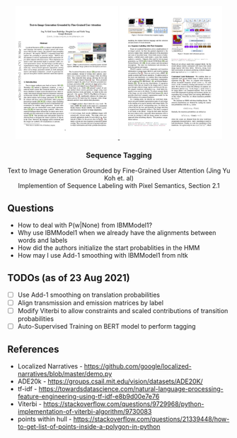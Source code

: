 <br />
<p align="center">
  <a href="https://arxiv.org/abs/2011.03775">
    <img src="Text-To-Image-thumbnail.jpg" height="300">
  </a>
  
  <a href="https://arxiv.org/abs/2011.03775">
    <img src="Text-To-Image-page3.jpg" height="300">
  </a>
  

  <h3 align="center">Sequence Tagging</h3>

  <p align="center">
    Text to Image Generation Grounded by Fine-Grained User Attention (Jing Yu Koh et. al)<br>Implemention of Sequence Labeling with Pixel Semantics, Section 2.1
  </p>
</p>

## Questions
- How to deal with P(w|None) from IBMModel1?
- Why use IBMModel1 when we already have the alignments between words and labels
- How did the authors initialize the start probablities in the HMM
- How may I use Add-1 smoothing with IBMModel1 from nltk

## TODOs (as of 23 Aug 2021)
- [ ] Use Add-1 smoothing on translation probabilities
- [ ] Align transmission and emission matrices by label
- [ ] Modify Viterbi to allow constraints and scaled contributions of transition probabilities
- [ ] Auto-Supervised Training on BERT model to perform tagging

## References 
- Localized Narratives - https://github.com/google/localized-narratives/blob/master/demo.py
- ADE20k - https://groups.csail.mit.edu/vision/datasets/ADE20K/
- tf-idf - https://towardsdatascience.com/natural-language-processing-feature-engineering-using-tf-idf-e8b9d00e7e76
- Viterbi - https://stackoverflow.com/questions/9729968/python-implementation-of-viterbi-algorithm/9730083
- points within hull - https://stackoverflow.com/questions/21339448/how-to-get-list-of-points-inside-a-polygon-in-python
